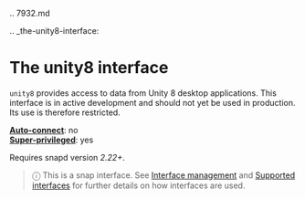 .. 7932.md

.. _the-unity8-interface:

# The unity8 interface

`unity8` provides access to data from Unity 8 desktop applications. This interface is in active development and should not yet be used in production. Its use is therefore restricted.

**[Auto-connect](/t/interface-management/6154#heading--auto-connections)**: no</br>
**[Super-privileged](/t/super-privileged-interfaces/34740)**: yes</br>

Requires snapd version _2.22+_.

> ⓘ  This is a snap interface. See [Interface management](/t/interface-management/6154) and [Supported interfaces](/t/supported-interfaces/7744) for further details on how interfaces are used.